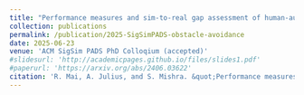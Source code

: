 ```yaml
---
title: "Performance measures and sim-to-real gap assessment of human-autonomy teaming in obstacle avoidance"
collection: publications
permalink: /publication/2025-SigSimPADS-obstacle-avoidance
date: 2025-06-23
venue: 'ACM SigSim PADS PhD Colloqium (accepted)'
#slidesurl: 'http://academicpages.github.io/files/slides1.pdf'
#paperurl: 'https://arxiv.org/abs/2406.03622'
citation: 'R. Mai, A. Julius, and S. Mishra. &quot;Performance measures and sim-to-real gap assessment of human-autonomy teaming in obstacle avoidance&quot; <i>2025 SigSim PADS PhD Colloquium (accepted)</i>.'
---
```

